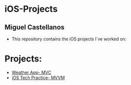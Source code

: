 # iOS-Projects
## Miguel Castellanos

- This repository contains the iOS projects I´ve worked on:

# Projects:

- [Weather App- MVC](https://github.com/macastellanossalamanca/iOS-Projects/tree/main/Clima-iOS-App)
- [iOS Tech Practice- MVVM](https://github.com/macastellanossalamanca/iOS-Projects/tree/main/iOS%20Tech%20Practice)
